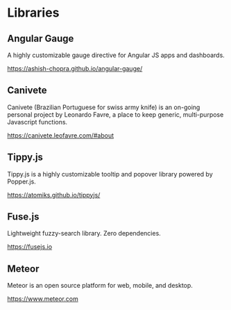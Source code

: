 # Libraries

## Angular Gauge

A highly customizable gauge directive for Angular JS apps and dashboards.

<https://ashish-chopra.github.io/angular-gauge/>

## Canivete

Canivete (Brazilian Portuguese for swiss army knife) is an on-going personal project by Leonardo Favre, a place to keep generic, multi-purpose Javascript functions.

<https://canivete.leofavre.com/#about>

## Tippy.js

Tippy.js is a highly customizable tooltip and popover library powered by Popper.js.

<https://atomiks.github.io/tippyjs/>

## Fuse.js

Lightweight fuzzy-search library. Zero dependencies.

<https://fusejs.io>

## Meteor

Meteor is an open source platform for web, mobile, and desktop.

<https://www.meteor.com>
